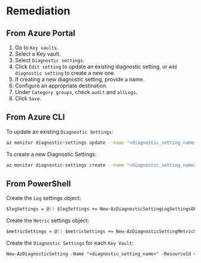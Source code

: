 # Remediation

## From Azure Portal

1. Go to `Key vaults`.
2. Select a Key vault.
3. Select `Diagnostic settings`.
4. Click `Edit setting` to update an existing diagnostic setting, or `Add diagnostic setting` to create a new one.
5. If creating a new diagnostic setting, provide a name.
6. Configure an appropriate destination.
7. Under `Category groups`, check `audit` and `allLogs`.
8. Click `Save`.

## From Azure CLI

To update an existing `Diagnostic Settings`:

```sh
az monitor diagnostic-settings update --name "<diagnostic_setting_name>" --resource <key_vault_id>
```

To create a new Diagnostic Settings:

```sh
az monitor diagnostic-settings create --name "<diagnostic_setting_name>" --resource <key_vault_id> --logs "[{category:audit,enabled:true},{category:allLogs,enabled:true}]" --metrics "[{category:AllMetrics,enabled:true}]" --event-hub <event_hub_ID> --event-hub-rule <event_hub_auth_rule_ID> | --storage-account <storage_account_ID> |--workspace <log_analytics_workspace_ID> | --marketplace-partner-id <solution_resource_ID>
```

## From PowerShell

Create the `Log` settings object:

```ps
$logSettings = @() $logSettings += New-AzDiagnosticSettingLogSettingsObject -Enabled $true -Category audit $logSettings += New-AzDiagnosticSettingLogSettingsObject -Enabled $true -Category allLogs
```

Create the `Metric` settings object:

```ps
$metricSettings = @() $metricSettings += New-AzDiagnosticSettingMetricSettingsObject -Enabled $true -Category AllMetrics
```

Create the `Diagnostic Settings` for each `Key Vault`:

```ps
New-AzDiagnosticSetting -Name "<diagnostic_setting_name>" -ResourceId <key_vault_id> -Log $logSettings -Metric $metricSettings [-StorageAccountId <storage_account_ID> | -EventHubName <event_hub_name> -EventHubAuthorizationRuleId <event_hub_auth_rule_ID> | -WorkSpaceId <log analytics workspace ID> | -MarketPlacePartnerId <full resource ID for third-party solution>]
```
